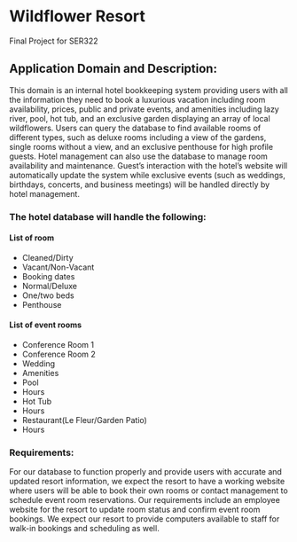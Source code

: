 # Wildflower Resort
Final Project for SER322

## Application Domain and Description:
This domain is an internal hotel bookkeeping system providing users with all the information they need to book a luxurious vacation including room availability, prices, public and private events, and amenities including lazy river, pool, hot tub, and an exclusive garden displaying an array of local wildflowers.
Users can query the database to find available rooms of different types, such as deluxe rooms including a view of the gardens, single rooms without a view, and an exclusive penthouse for high profile guests. Hotel management can also use the database to manage room availability and maintenance. Guest’s interaction with the hotel’s website will automatically update the system while exclusive events (such as weddings, birthdays, concerts, and business meetings) will be handled directly by hotel management.

### The hotel database will handle the following:

#### List of room
- Cleaned/Dirty
- Vacant/Non-Vacant
- Booking dates
- Normal/Deluxe
- One/two beds
- Penthouse

#### List of event rooms
- Conference Room 1
- Conference Room 2
- Wedding
- Amenities
- Pool
- Hours
- Hot Tub
- Hours
- Restaurant(Le Fleur/Garden Patio)
- Hours

### Requirements:
For our database to function properly and provide users with accurate and updated resort information, we expect the resort to have a working website where users will be able to book their own rooms or contact management to schedule event room reservations. Our requirements include an employee website for the resort to update room status and confirm event room bookings. We expect our resort to provide computers available to staff for walk-in bookings and scheduling as well.
